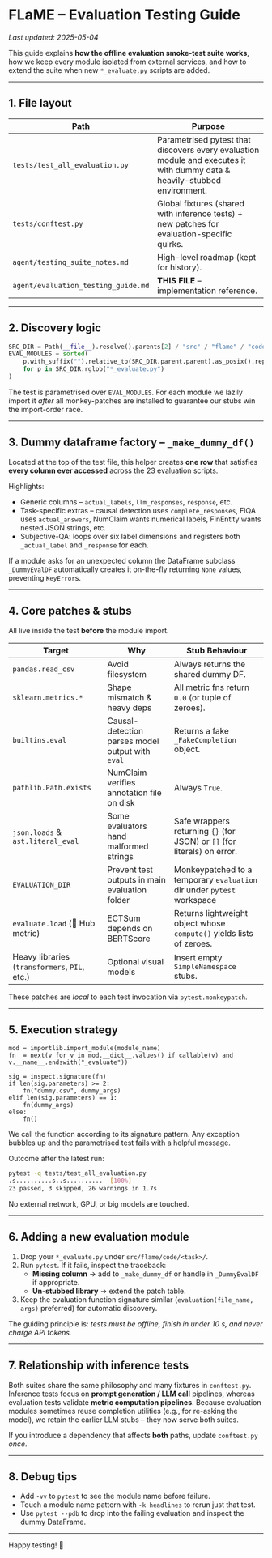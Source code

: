 # FLaME – Evaluation Testing Guide

_Last updated: 2025-05-04_

This guide explains **how the offline evaluation smoke-test suite works**, how we keep every module isolated from external services, and how to extend the suite when new `*_evaluate.py` scripts are added.

---

## 1. File layout

| Path | Purpose |
|------|---------|
| `tests/test_all_evaluation.py` | Parametrised pytest that discovers every evaluation module and executes it with dummy data & heavily-stubbed environment. |
| `tests/conftest.py` | Global fixtures (shared with inference tests) + new patches for evaluation-specific quirks. |
| `agent/testing_suite_notes.md` | High-level roadmap (kept for history). |
| `agent/evaluation_testing_guide.md` | **THIS FILE** – implementation reference. |

---

## 2. Discovery logic

```python
SRC_DIR = Path(__file__).resolve().parents[2] / "src" / "flame" / "code"
EVAL_MODULES = sorted(
    p.with_suffix("").relative_to(SRC_DIR.parent.parent).as_posix().replace("/", ".")
    for p in SRC_DIR.rglob("*_evaluate.py")
)
```

The test is parametrised over `EVAL_MODULES`. For each module we lazily import it _after_ all monkey-patches are installed to guarantee our stubs win the import-order race.

---

## 3. Dummy dataframe factory – `_make_dummy_df()`

Located at the top of the test file, this helper creates **one row** that satisfies **every column ever accessed** across the 23 evaluation scripts.

Highlights:

* Generic columns – `actual_labels`, `llm_responses`, `response`, etc.
* Task-specific extras – causal detection uses `complete_responses`, FiQA uses `actual_answers`, NumClaim wants numerical labels, FinEntity wants nested JSON strings, etc.
* Subjective-QA: loops over six label dimensions and registers both `_actual_label` and `_response` for each.

If a module asks for an unexpected column the DataFrame subclass `_DummyEvalDF` automatically creates it on-the-fly returning `None` values, preventing `KeyError`s.

---

## 4. Core patches & stubs

All live inside the test **before** the module import.

| Target | Why | Stub Behaviour |
|--------|-----|----------------|
| `pandas.read_csv` | Avoid filesystem | Always returns the shared dummy DF. |
| `sklearn.metrics.*` | Shape mismatch & heavy deps | All metric fns return `0.0` (or tuple of zeroes). |
| `builtins.eval` | Causal-detection parses model output with `eval` | Returns a fake `_FakeCompletion` object. |
| `pathlib.Path.exists` | NumClaim verifies annotation file on disk | Always `True`. |
| `json.loads` & `ast.literal_eval` | Some evaluators hand malformed strings | Safe wrappers returning `{}` (for JSON) or `[]` (for literals) on error. |
| `EVALUATION_DIR` | Prevent test outputs in main evaluation folder | Monkeypatched to a temporary `evaluation` dir under `pytest` workspace |
| `evaluate.load` (🤗 Hub metric) | ECTSum depends on BERTScore | Returns lightweight object whose `compute()` yields lists of zeroes. |
| Heavy libraries (`transformers`, `PIL`, etc.) | Optional visual models | Insert empty `SimpleNamespace` stubs. |

These patches are _local_ to each test invocation via `pytest.monkeypatch`.

---

## 5. Execution strategy

```
mod = importlib.import_module(module_name)
fn  = next(v for v in mod.__dict__.values() if callable(v) and v.__name__.endswith("_evaluate"))

sig = inspect.signature(fn)
if len(sig.parameters) >= 2:
    fn("dummy.csv", dummy_args)
elif len(sig.parameters) == 1:
    fn(dummy_args)
else:
    fn()
```

We call the function according to its signature pattern. Any exception bubbles up and the parametrised test fails with a helpful message.

Outcome after the latest run:

```bash
pytest -q tests/test_all_evaluation.py
.s..........s..s..........  [100%]
23 passed, 3 skipped, 26 warnings in 1.7s
```

No external network, GPU, or big models are touched.

---

## 6. Adding a new evaluation module

1. Drop your `*_evaluate.py` under `src/flame/code/<task>/`.
2. Run `pytest`. If it fails, inspect the traceback:
   * **Missing column** → add to `_make_dummy_df` or handle in `_DummyEvalDF` if appropriate.
   * **Un-stubbed library** → extend the patch table.
3. Keep the evaluation function signature similar (`evaluation(file_name, args)` preferred) for automatic discovery.

The guiding principle is: _tests must be offline, finish in under 10 s, and never charge API tokens._

---

## 7. Relationship with inference tests

Both suites share the same philosophy and many fixtures in `conftest.py`. Inference tests focus on **prompt generation / LLM call** pipelines, whereas evaluation tests validate **metric computation pipelines**. Because evaluation modules sometimes reuse completion utilities (e.g., for re-asking the model), we retain the earlier LLM stubs – they now serve both suites.

If you introduce a dependency that affects **both** paths, update `conftest.py` _once_.

---

## 8. Debug tips

* Add `-vv` to `pytest` to see the module name before failure.
* Touch a module name pattern with `-k headlines` to rerun just that test.
* Use `pytest --pdb` to drop into the failing evaluation and inspect the dummy DataFrame.

---

Happy testing! 🧪
